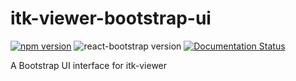 # itk-viewer-bootstrap-ui

[![npm version](https://badge.fury.io/js/itk-viewer-bootstrap-ui.svg)](https://badge.fury.io/js/itk-viewer-bootstrap-ui)
![react-bootstrap version](https://img.shields.io/badge/React%20Bootstap-%3E=1.6.1-brightgreen.svg)
[![Documentation Status](https://readthedocs.org/projects/itk-viewer-bootstrap-ui/badge/?version=latest)](https://itk-viewer-bootstrap-ui.readthedocs.io/en/latest/?badge=latest)

A Bootstrap UI interface for itk-viewer

